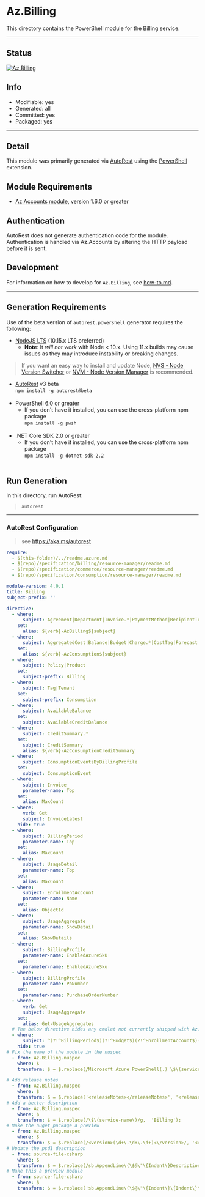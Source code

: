 <!-- region Generated -->
# Az.Billing
This directory contains the PowerShell module for the Billing service.

---
## Status
[![Az.Billing](https://img.shields.io/powershellgallery/v/Az.Billing.svg?style=flat-square&label=Az.Billing "Az.Billing")](https://www.powershellgallery.com/packages/Az.Billing/)

## Info
- Modifiable: yes
- Generated: all
- Committed: yes
- Packaged: yes

---
## Detail
This module was primarily generated via [AutoRest](https://github.com/Azure/autorest) using the [PowerShell](https://github.com/Azure/autorest.powershell) extension.

## Module Requirements
- [Az.Accounts module](https://www.powershellgallery.com/packages/Az.Accounts/), version 1.6.0 or greater

## Authentication
AutoRest does not generate authentication code for the module. Authentication is handled via Az.Accounts by altering the HTTP payload before it is sent.

## Development
For information on how to develop for `Az.Billing`, see [how-to.md](how-to.md).
<!-- endregion -->

---
## Generation Requirements
Use of the beta version of `autorest.powershell` generator requires the following:
- [NodeJS LTS](https://nodejs.org) (10.15.x LTS preferred)
  - **Note**: It *will not work* with Node < 10.x. Using 11.x builds may cause issues as they may introduce instability or breaking changes.
> If you want an easy way to install and update Node, [NVS - Node Version Switcher](../nodejs/installing-via-nvs.md) or [NVM - Node Version Manager](../nodejs/installing-via-nvm.md) is recommended.
- [AutoRest](https://aka.ms/autorest) v3 beta <br>`npm install -g autorest@beta`<br>&nbsp;
- PowerShell 6.0 or greater
  - If you don't have it installed, you can use the cross-platform npm package <br>`npm install -g pwsh`<br>&nbsp;
- .NET Core SDK 2.0 or greater
  - If you don't have it installed, you can use the cross-platform npm package <br>`npm install -g dotnet-sdk-2.2`<br>&nbsp;

## Run Generation
In this directory, run AutoRest:
> `autorest`

---
### AutoRest Configuration
> see https://aka.ms/autorest

``` yaml
require:
  - $(this-folder)/../readme.azure.md
  - $(repo)/specification/billing/resource-manager/readme.md
  - $(repo)/specification/commerce/resource-manager/readme.md
  - $(repo)/specification/consumption/resource-manager/readme.md

module-version: 4.0.1
title: Billing
subject-prefix: ''

directive:
  - where:
      subject: Agreement|Department|Invoice.*|PaymentMethod|RecipientTransfer|Transaction|Transfer
    set:
      alias: ${verb}-AzBilling${subject}
  - where:
      subject: AggregatedCost|Balance|Budget|Charge.*|CostTag|Forecast|Marketplace|PriceSheet|Reservation.*|UsageDetail
    set:
      alias: ${verb}-AzConsumption${subject}
  - where:
      subject: Policy|Product
    set:
      subject-prefix: Billing
  - where:
      subject: Tag|Tenant
    set:
      subject-prefix: Consumption
  - where:
      subject: AvailableBalance
    set:
      subject: AvailableCreditBalance
  - where:
      subject: CreditSummary.*
    set:
      subject: CreditSummary
      alias: ${verb}-AzConsumptionCreditSummary
  - where:
      subject: ConsumptionEventsByBillingProfile
    set:
      subject: ConsumptionEvent
  - where:
      subject: Invoice
      parameter-name: Top
    set:
      alias: MaxCount
  - where:
      verb: Get
      subject: InvoiceLatest
    hide: true
  - where:
      subject: BillingPeriod
      parameter-name: Top
    set:
      alias: MaxCount
  - where:
      subject: UsageDetail
      parameter-name: Top
    set:
      alias: MaxCount
  - where:
      subject: EnrollmentAccount
      parameter-name: Name
    set:
      alias: ObjectId
  - where:
      subject: UsageAggregate
      parameter-name: ShowDetail
    set:
      alias: ShowDetails
  - where:
      subject: BillingProfile
      parameter-name: EnabledAzureSkU
    set:
      parameter-name: EnabledAzureSku
  - where:
      subject: BillingProfile
      parameter-name: PoNumber
    set:
      parameter-name: PurchaseOrderNumber
  - where:
      verb: Get
      subject: UsageAggregate
    set:
      alias: Get-UsageAggregates
  # The below directive hides any cmdlet not currently shipped with Az.Billing
  - where:
      subject: ^(?!^BillingPeriod$)(?!^Budget$)(?!^EnrollmentAccount$)(?!^Invoice$)(?!^Marketplace$)(?!^PriceSheet$)(?!^ReservationDetail$)(?!^ReservationSummary$)(?!^UsageAggregate$)(?!^UsageDetail$).*$
    hide: true
# Fix the name of the module in the nuspec
  - from: Az.Billing.nuspec
    where: $
    transform: $ = $.replace(/Microsoft Azure PowerShell(.) \$\(service-name\) cmdlets/, 'Microsoft Azure PowerShell - Billing service cmdlets for Azure Resource Manager in Windows PowerShell and PowerShell Core.\n\nFor information on Billing, please visit the following$1 https://docs.microsoft.com/azure/billing/');

# Add release notes
  - from: Az.Billing.nuspec
    where: $
    transform: $ = $.replace('<releaseNotes></releaseNotes>', '<releaseNotes>Initial release of preview Billing cmdlets - see https://aka.ms/azps4doc for more information.</releaseNotes>');
# Add a better description
  - from: Az.Billing.nuspec
    where: $
    transform: $ = $.replace(/\$\(service-name\)/g,  'Billing');
# Make the nuget package a preview
  - from: Az.Billing.nuspec
    where: $
    transform: $ = $.replace(/<version>(\d+\.\d+\.\d+)<\/version>/, '<version>$1-preview</version>');
# Update the psd1 description
  - from: source-file-csharp
    where: $
    transform: $ = $.replace(/sb.AppendLine\(\$@\"\{Indent\}Description = \'\{\"Microsoft Azure PowerShell(.) Billing cmdlets\"\}\'\"\);/, 'sb.AppendLine\(\$@\"\{Indent\}Description = \'\{\"Microsoft Azure PowerShell - Billing service cmdlets for Azure Resource Manager in Windows PowerShell and PowerShell Core.\\n\\nFor information on Billing, please visit the following$1 https://docs.microsoft.com/azure/billing/\"\}\'\"\);');
# Make this a preview module
  - from: source-file-csharp
    where: $
    transform: $ = $.replace('sb.AppendLine\(\$@\"\{Indent\}\{Indent\}\{Indent\}ReleaseNotes = \'\'\"\);', 'sb.AppendLine\(\$@\"\{Indent\}\{Indent\}\{Indent\}ReleaseNotes = \'Initial release of preview Billing cmdlets - see https://aka.ms/azps4doc for more information.\'\"\);\n            sb.AppendLine\(\$@\"\{Indent\}\{Indent\}\{Indent\}Prerelease = \'preview\'\"\);' );
```
